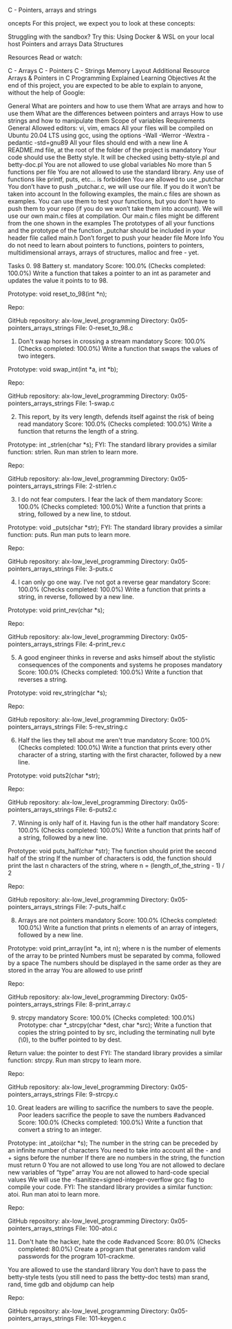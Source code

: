 C - Pointers, arrays and strings

oncepts
For this project, we expect you to look at these concepts:

Struggling with the sandbox? Try this: Using Docker & WSL on your local host
Pointers and arrays
Data Structures

Resources
Read or watch:

C - Arrays
C - Pointers
C - Strings
Memory Layout
Additional Resource
Arrays & Pointers in C Programming Explained
Learning Objectives
At the end of this project, you are expected to be able to explain to anyone, without the help of Google:

General
What are pointers and how to use them
What are arrays and how to use them
What are the differences between pointers and arrays
How to use strings and how to manipulate them
Scope of variables
Requirements
General
Allowed editors: vi, vim, emacs
All your files will be compiled on Ubuntu 20.04 LTS using gcc, using the options -Wall -Werror -Wextra -pedantic -std=gnu89
All your files should end with a new line
A README.md file, at the root of the folder of the project is mandatory
Your code should use the Betty style. It will be checked using betty-style.pl and betty-doc.pl
You are not allowed to use global variables
No more than 5 functions per file
You are not allowed to use the standard library. Any use of functions like printf, puts, etc… is forbidden
You are allowed to use _putchar
You don’t have to push _putchar.c, we will use our file. If you do it won’t be taken into account
In the following examples, the main.c files are shown as examples. You can use them to test your functions, but you don’t have to push them to your repo (if you do we won’t take them into account). We will use our own main.c files at compilation. Our main.c files might be different from the one shown in the examples
The prototypes of all your functions and the prototype of the function _putchar should be included in your header file called main.h
Don’t forget to push your header file
More Info
You do not need to learn about pointers to functions, pointers to pointers, multidimensional arrays, arrays of structures, malloc and free - yet.

Tasks
0. 98 Battery st.
mandatory
Score: 100.0% (Checks completed: 100.0%)
Write a function that takes a pointer to an int as parameter and updates the value it points to to 98.

Prototype: void reset_to_98(int *n);

Repo:

GitHub repository: alx-low_level_programming
Directory: 0x05-pointers_arrays_strings
File: 0-reset_to_98.c
    
1. Don't swap horses in crossing a stream
mandatory
Score: 100.0% (Checks completed: 100.0%)
Write a function that swaps the values of two integers.

Prototype: void swap_int(int *a, int *b);

Repo:

GitHub repository: alx-low_level_programming
Directory: 0x05-pointers_arrays_strings
File: 1-swap.c
    
2. This report, by its very length, defends itself against the risk of being read
mandatory
Score: 100.0% (Checks completed: 100.0%)
Write a function that returns the length of a string.

Prototype: int _strlen(char *s);
FYI: The standard library provides a similar function: strlen. Run man strlen to learn more.

Repo:

GitHub repository: alx-low_level_programming
Directory: 0x05-pointers_arrays_strings
File: 2-strlen.c
    
3. I do not fear computers. I fear the lack of them
mandatory
Score: 100.0% (Checks completed: 100.0%)
Write a function that prints a string, followed by a new line, to stdout.

Prototype: void _puts(char *str);
FYI: The standard library provides a similar function: puts. Run man puts to learn more.

Repo:

GitHub repository: alx-low_level_programming
Directory: 0x05-pointers_arrays_strings
File: 3-puts.c
    
4. I can only go one way. I've not got a reverse gear
mandatory
Score: 100.0% (Checks completed: 100.0%)
Write a function that prints a string, in reverse, followed by a new line.

Prototype: void print_rev(char *s);

Repo:

GitHub repository: alx-low_level_programming
Directory: 0x05-pointers_arrays_strings
File: 4-print_rev.c
    
5. A good engineer thinks in reverse and asks himself about the stylistic consequences of the components and systems he proposes
mandatory
Score: 100.0% (Checks completed: 100.0%)
Write a function that reverses a string.

Prototype: void rev_string(char *s);

Repo:

GitHub repository: alx-low_level_programming
Directory: 0x05-pointers_arrays_strings
File: 5-rev_string.c
    
6. Half the lies they tell about me aren't true
mandatory
Score: 100.0% (Checks completed: 100.0%)
Write a function that prints every other character of a string, starting with the first character, followed by a new line.

Prototype: void puts2(char *str);

Repo:

GitHub repository: alx-low_level_programming
Directory: 0x05-pointers_arrays_strings
File: 6-puts2.c
    
7. Winning is only half of it. Having fun is the other half
mandatory
Score: 100.0% (Checks completed: 100.0%)
Write a function that prints half of a string, followed by a new line.

Prototype: void puts_half(char *str);
The function should print the second half of the string
If the number of characters is odd, the function should print the last n characters of the string, where n = (length_of_the_string - 1) / 2

Repo:

GitHub repository: alx-low_level_programming
Directory: 0x05-pointers_arrays_strings
File: 7-puts_half.c
    
8. Arrays are not pointers
mandatory
Score: 100.0% (Checks completed: 100.0%)
Write a function that prints n elements of an array of integers, followed by a new line.

Prototype: void print_array(int *a, int n);
where n is the number of elements of the array to be printed
Numbers must be separated by comma, followed by a space
The numbers should be displayed in the same order as they are stored in the array
You are allowed to use printf

Repo:

GitHub repository: alx-low_level_programming
Directory: 0x05-pointers_arrays_strings
File: 8-print_array.c
    
9. strcpy
mandatory
Score: 100.0% (Checks completed: 100.0%)
Prototype: char *_strcpy(char *dest, char *src);
Write a function that copies the string pointed to by src, including the terminating null byte (\0), to the buffer pointed to by dest.

Return value: the pointer to dest
FYI: The standard library provides a similar function: strcpy. Run man strcpy to learn more.

Repo:

GitHub repository: alx-low_level_programming
Directory: 0x05-pointers_arrays_strings
File: 9-strcpy.c
    
10. Great leaders are willing to sacrifice the numbers to save the people. Poor leaders sacrifice the people to save the numbers
#advanced
Score: 100.0% (Checks completed: 100.0%)
Write a function that convert a string to an integer.

Prototype: int _atoi(char *s);
The number in the string can be preceded by an infinite number of characters
You need to take into account all the - and + signs before the number
If there are no numbers in the string, the function must return 0
You are not allowed to use long
You are not allowed to declare new variables of “type” array
You are not allowed to hard-code special values
We will use the -fsanitize=signed-integer-overflow gcc flag to compile your code.
FYI: The standard library provides a similar function: atoi. Run man atoi to learn more.

Repo:

GitHub repository: alx-low_level_programming
Directory: 0x05-pointers_arrays_strings
File: 100-atoi.c
    
11. Don't hate the hacker, hate the code
#advanced
Score: 80.0% (Checks completed: 80.0%)
Create a program that generates random valid passwords for the program 101-crackme.

You are allowed to use the standard library
You don’t have to pass the betty-style tests (you still need to pass the betty-doc tests)
man srand, rand, time
gdb and objdump can help

Repo:

GitHub repository: alx-low_level_programming
Directory: 0x05-pointers_arrays_strings
File: 101-keygen.c
